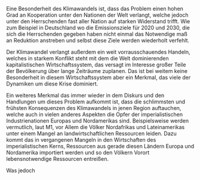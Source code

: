 Eine Besonderheit des Klimawandels ist, dass das Problem einen hohen Grad an Kooperation unter den Nationen der Welt verlangt, welche jedoch unter den Herrschenden fast aller Nation auf starken Widerstand trifft. Wie zum Beispiel in Deutschland wo die Emissionsziele für 2020 und 2030, die sich die Herrschenden gegeben haben nicht einmal das Notwendige maß an Reduktion anstreben und selbst diese Ziele werden wiederholt verfehlt.

Der Klimawandel verlangt außerdem ein weit vorrausschauendes Handeln, welches in starkem Konflikt steht mit dem die Welt dominierenden kapitalistischen Wirtschaftssystem, das versagt im Interesse großer Teile der Bevölkerung über lange Zeiträume zuplanen. Das ist bei weitem keine Besonderheit in diesem Wirtschaftssystem aber ein Merkmal, das viele der Dynamiken um diese Krise dominiert.

Ein weiteres Merkmal das immer wieder in dem Diskurs und den Handlungen um dieses Problem aufkommt ist, dass die schlimmsten und frühsten Konsequenzen des Klimawandels in jenen Region auftauchen, welche auch in vielen anderes Aspekten die Opfer der imperialistischen Industrienationen Europas und Nordamerikas  sind. Beispielsweise werden vermutlich, laut M1, vor Allem die Völker Nordafrikas und Lateinamerikas unter einem Mangel an landwirtschaftlichen Ressourcen leiden. Dazu kommt das in vergangenen Mangeln in den Wirtschaften des imperialistischen Kerns, Ressourcen aus gerade diesen Ländern Europa und Nordamerika importiert werden und so den Völkern Vorort lebensnotwendige Ressourcen entreißen.

Was jedoch 